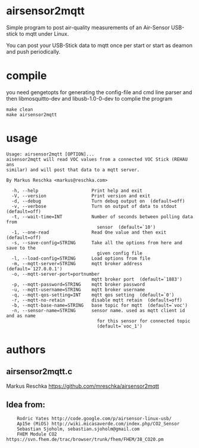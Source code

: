 # airsensor2mqtt

Simple program to post air-quality measurements of an Air-Sensor USB-stick to mqtt under Linux.

You can post your USB-Stick data to mqtt once per start or start as deamon and push periodically.

# compile

you need gengetopts for generating the config-file and cmd line parser and then libmosquitto-dev and libusb-1.0-0-dev to complie the program

```
make clean
make airsensor2mqtt
```

# usage

```
Usage: airsensor2mqtt [OPTION]...
aisensor2mqtt will read VOC values from a connected VOC Stick (REHAU ans
similar) and will post that data to a mqtt server.

By Markus Reschka <markus@reschka.com>

  -h, --help                    Print help and exit
  -V, --version                 Print version and exit
  -d, --debug                   Turn debug output on  (default=off)
  -v, --verbose                 Turn on output of data to stdout  (default=off)
  -t, --wait-time=INT           Number of seconds between polling data from
                                  sensor  (default=`10')
  -1, --one-read                Read One value and then exit  (default=off)
  -s, --save-config=STRING      Take all the options from here and save to the
                                  given config file
  -l, --load-config=STRING      Load options from file
  -m, --mqtt-server=STRING      mqtt broker address  (default=`127.0.0.1')
  -o, --mqtt-server-port=portnumber
                                mqtt broker port  (default=`1883')
  -p, --mqtt-password=STRING    mqtt broker password
  -u, --mqtt-username=STRING    mqtt broker username
  -q, --mqtt-qos-setting=INT    mqtt qos setting  (default=`0')
  -r, --mqtt-no-retain          disable mqtt retain  (default=off)
  -b, --mqtt-base-name=STRING   base topic for mqtt  (default=`voc')
  -n, --sensor-name=STRING      sensor name. used as mqtt client id and as name
                                  for this sensor for connected topic
                                  (default=`voc_1')

```

# authors

## airsensor2mqtt.c
Markus Reschka https://github.com/mreschka/airsensor2mqtt

## Idea from:
        Rodric Yates http://code.google.com/p/airsensor-linux-usb/
        Ap15e (MiOS) http://wiki.micasaverde.com/index.php/CO2_Sensor
        Sebastian Sjoholm, sebastian.sjoholm@gmail.com
        FHEM Module CO2 https://svn.fhem.de/trac/browser/trunk/fhem/FHEM/38_CO20.pm
